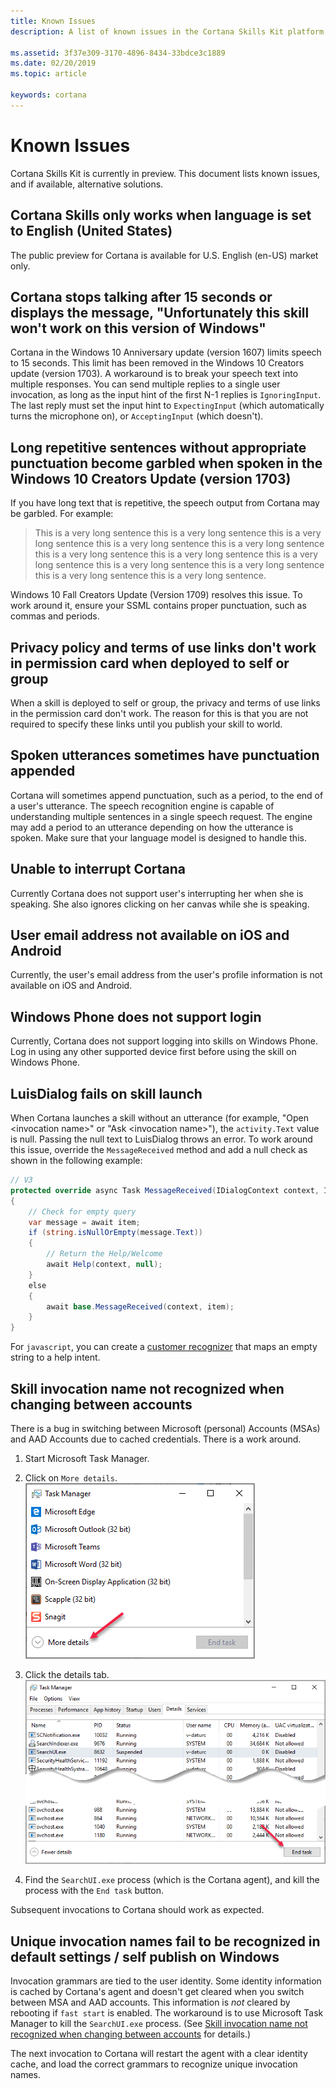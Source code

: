 ```yaml
---
title: Known Issues
description: A list of known issues in the Cortana Skills Kit platform.

ms.assetid: 3f37e309-3170-4896-8434-33bdce3c1889
ms.date: 02/20/2019
ms.topic: article

keywords: cortana
---
```


<!-- Need to confirm if these are still issue. -->

# Known Issues

Cortana Skills Kit is currently in preview. This document lists known issues, and if available, alternative solutions.

## Cortana Skills only works when language is set to English (United States)

The public preview for Cortana is available for U.S. English (en-US) market only.

## Cortana stops talking after 15 seconds or displays the message, "Unfortunately this skill won't work on this version of Windows"

Cortana in the Windows 10 Anniversary update (version 1607) limits speech to 15 seconds. This limit has been removed in the Windows 10 Creators update (version 1703). A workaround is to break your speech text into multiple responses. You can send multiple replies to a single user invocation, as long as the input hint of the first N-1 replies is `IgnoringInput`. The last reply must set the input hint to `ExpectingInput` (which automatically turns the microphone on), or `AcceptingInput` (which doesn't).

## Long repetitive sentences without appropriate punctuation become garbled when spoken in the Windows 10 Creators Update (version 1703)

If you have long text that is repetitive, the speech output from Cortana may be garbled. For example:

> This is a very long sentence this is a very long sentence this is a very long sentence this is a very long sentence this is a very long sentence this is a very long sentence this is a very long sentence this is a very long sentence this is a very long sentence this is a very long sentence this is a very long sentence this is a very long sentence. 

Windows 10 Fall Creators Update (Version 1709) resolves this issue. To work around it, ensure your SSML contains proper punctuation, such as commas and periods.

## Privacy policy and terms of use links don't work in permission card when deployed to self or group

When a skill is deployed to self or group, the privacy and terms of use links in the permission card don't work. The reason for this is that you are not required to specify these links until you publish your skill to world.

## Spoken utterances sometimes have punctuation appended

Cortana will sometimes append punctuation, such as a period, to the end of a user's utterance. The speech recognition engine is capable of understanding multiple sentences in a single speech request. The engine may add a period to an utterance depending on how the utterance is spoken. Make sure that your language model is designed to handle this.

## Unable to interrupt Cortana

<!-- //TODO Test as this should be fixed soon -->

Currently Cortana does not support user's interrupting her when she is speaking. She also ignores clicking on her canvas while she is speaking.  

## User email address not available on iOS and Android

<!-- Bug 737656 -->

Currently, the user's email address from the user's profile information is not available on iOS and Android.

## Windows Phone does not support login

<!-- Bug 750050 -->

Currently, Cortana does not support logging into skills on Windows Phone. Log in using any other supported device first before using the skill on Windows Phone.

<!--
## Known Bot Framework issues affecting skills

See the [Bot Build SDK Issues tab on GitHub](https://github.com/Microsoft/BotBuilder/issues).
-->

<!-- if this isn't getting fixed, this should be in a LUIS how-to topic. -->

## LuisDialog fails on skill launch

When Cortana launches a skill without an utterance (for example, "Open \<invocation name\>" or "Ask \<invocation name\>"), the `activity.Text` value is null. Passing the null text to LuisDialog throws an error. To work around this issue, override the `MessageReceived` method and add a null check as shown in the following example:

```csharp
// V3
protected override async Task MessageReceived(IDialogContext context, IAwaitable<IMessageActivity> item)
{
    // Check for empty query
    var message = await item;
    if (string.isNullOrEmpty(message.Text))
    {
        // Return the Help/Welcome
        await Help(context, null);
    }
    else
    {
        await base.MessageReceived(context, item);
    }
}
```

For `javascript`, you can create a [customer recognizer](https://docs.microsoft.com/azure/bot-service/nodejs/bot-builder-nodejs-recognize-intent-messages?view=azure-bot-service-3.0) that maps an empty string to a help intent.

## Skill invocation name not recognized when changing between accounts

There is a bug in switching between Microsoft (personal) Accounts (MSAs) and AAD Accounts due to cached credentials. There is a work around.

1. Start Microsoft Task Manager.
1. Click on `More details`.  
     ![Task Manager default](../media/images/known-issues-task-mgr-01.png)

1. Click the details tab.  
     ![Task Manager default](../media/images/known-issues-task-mgr-02.png)
1. Find the `SearchUI.exe` process (which is the Cortana agent), and kill the process with the `End task` button.

Subsequent invocations to Cortana should work as expected.

## Unique invocation names fail to be recognized in default settings / self publish on Windows

Invocation grammars are tied to the user identity. Some identity information is cached by Cortana's agent and doesn't get cleared when you switch between MSA and AAD accounts. This information is *not* cleared by rebooting if `fast start` is enabled. The workaround is to use Microsoft Task Manager to kill the `SearchUI.exe` process. (See [Skill invocation name not recognized when changing between accounts](#skill-invocation-name-not-recognized-when-changing-between-accounts) for details.)

The next invocation to Cortana will restart the agent with a clear identity cache, and load the correct grammars to recognize unique invocation names.

<!-- //TODO: AIT
## Known Issues for Skills Imported from Alexa

*Third-party trademarks used herein are the property of their respective owners.  Use of such marks does not imply any affiliation, sponsorship, or endorsement.*

The following known issues are specific to skills that have been imported to Cortana from Alexa.

## Flash Briefing Skills

Cortana does not currently does not provide a Flash Briefing Skill API.

## Implict Auth not supported
<!-- Bug: 666796 -->
<!--
Implicit Auth is not currently supported, but is a planned feature.

## Smart Home Skills

Cortana Skills currently does not provide a Smart Home Skill API. However, a custom Cortana skill can be created that connects to a home automation service. Here is an [example](https://www.codeproject.com/Articles/1117146/Creating-a-Smart-Home-Chat-Bot).

<a name="SSML-Alexa-Cortana-differences"></a>
## Not all SSML that works in Alexa works in Cortana

The likely causes are as follows:

* Cortana supports [SSML v1.0](https://www.w3.org/TR/speech-synthesis) while Alexa supports some [SSML v1.1](https://www.w3.org/TR/speech-synthesis11) tags, primarily the [w](https://www.w3.org/TR/speech-synthesis11/#edef_word) tag.
* Alexa and Cortana support different phonetic alphabets for the phoneme tag:
  * Alexa: 
    * International Phonetic Alphabet (IPA)
    * Extended Speech Assessment Methods Phonetic Alphabet (X-SAMPA).
  * Cortana: 
    * International Phonetic Alphabet (IPA)
    * Speech API (SAPI) Phone Set
    * Universal Phone Set (UPS)
* Differences in support for the **interpret-as** property of the **say-as** tag. 
  * **unit**, **interjection** and **expletive** are not supported by Cortana.
  * **time** - both platforms support a *time* option however, Alexa interprets this for durations while Cortana interprets this as 12 or 24 hour times. 
  * **date** - both platforms support a *date* option however, Alexa allows dates to consist of simply a number (e.g. `<say-as interpret-as=”date”>121</say-as>`) while Cortana requires the date parameters to be seperated by a "-" or "." (e.g. `<say-as interpret-as=”date”>1.21</say-as>`) as this removes the potential ambiguity as `121` could mean "December 1st" or "January 21st".
* Alexa has a custom SSML tag `<amazon:effect name="whispered">` which is not supported by Cortana, however a similar effect can be achieved using the [prosody tag](../reference/ssml.md#prosody-Element).

## Not all built-in intents and entities supported by Alexa are available in Cortana

See the [Built-in Intent and Entity Support](../tutorials/alexa-skill-import.md#Built-in-Intent-and-Entity-Support) section of the [Import your custom Alea skill to Cortana guide](../tutorial/alexa-skill-import.md) for details.

## Not all audio streaming features are supported

Cortana does support audio streaming via the AudioPlayer and embedded MP3s in the SSML audio tag. However, not all Alexa features are supported. See the [Audio Support](../tutorials/alexa-skill-import.md#audio-support) section of the Alexa import guide for more information.

## No SessionEndedRequest sent when user closes Cortana in Windows
<!-- //TODO: should be fixed in RS3 Bug# 697923 -->
<!--
When a user closes Cortana in Windows while using your skill, a SessionEndedRequest is not sent to your skill. This will be addressed in a future Windows update.

## All built-in intents and entities used by all skills

Currently, all built-in intents and entities are used by all skills, even if not defined in your skills interaction model. 
-->
